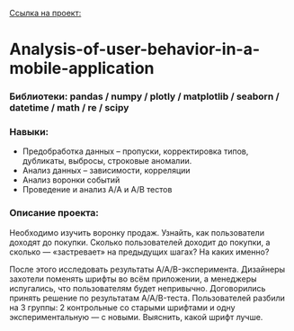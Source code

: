 [Ссылка на проект: ](https://github.com/mepashka/Analysis-of-user-behavior-in-a-mobile-application/tree/main)

# Analysis-of-user-behavior-in-a-mobile-application

### Библиотеки: pandas / numpy / plotly / matplotlib / seaborn / datetime / math / re / scipy
### Навыки:
- Предобработка данных – пропуски, корректировка типов, дубликаты, выбросы, строковые аномалии.
- Анализ данных – зависимости, корреляции
- Анализ воронки событий
- Проведение и анализ A/A и A/B тестов
### Описание проекта:

Необходимо изучить воронку продаж. Узнайть, как пользователи доходят до покупки. Сколько пользователей доходит до покупки, а сколько — «застревает» на предыдущих шагах? На каких именно?

После этого исследовать результаты A/A/B-эксперимента. Дизайнеры захотели поменять шрифты во всём приложении, а менеджеры испугались, что пользователям будет непривычно. Договорились принять решение по результатам A/A/B-теста. Пользователей разбили на 3 группы: 2 контрольные со старыми шрифтами и одну экспериментальную — с новыми. Выяснить, какой шрифт лучше.
